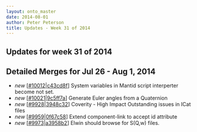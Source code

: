 ```yaml
---
layout: onto_master
date: 2014-08-01
author: Peter Peterson
title: Updates - Week 31 of 2014
---
```

Updates for week 31 of 2014
---------------------------

Detailed Merges for Jul 26 - Aug 1, 2014
----------------------------------------
* *new* \[[#10012](http://trac.mantidproject.org/mantid/ticket/10012)\|[c43cd8f](https://github.com/mantidproject/mantid/commit/c43cd8f24563c6196424e52283a93cca9790f3d8)\] System variables in Mantid script interperter become not set.
* *new* \[[#10021](http://trac.mantidproject.org/mantid/ticket/10021)\|[9c5ff7a](https://github.com/mantidproject/mantid/commit/9c5ff7a9beba05e94df8eeefb394b5b8c5a6b25a)\] Generate Euler angles from a Quaternion
* *new* \[[#9928](http://trac.mantidproject.org/mantid/ticket/9928)\|[3948c32](https://github.com/mantidproject/mantid/commit/3948c323330e059f52359d751009370c8dd1d739)\] Coverity - High Impact Outstanding issues in ICat files
* *new* \[[#9959](http://trac.mantidproject.org/mantid/ticket/9959)\|[0f67c58](https://github.com/mantidproject/mantid/commit/0f67c58fdd974dfddcc131b803d0f2e7ebd1bdb8)\] Extend component-link to accept id attribute
* *new* \[[#9973](http://trac.mantidproject.org/mantid/ticket/9973)\|[a3958b2](https://github.com/mantidproject/mantid/commit/a3958b2aded179f1f6dc89b73a95f1f2092b0568)\] Elwin should browse for S(Q,w) files.
